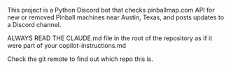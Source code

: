 <!-- Use this file to provide workspace-specific custom instructions to Copilot. For more details, visit https://code.visualstudio.com/docs/copilot/copilot-customization#_use-a-githubcopilotinstructionsmd-file -->

This project is a Python Discord bot that checks pinballmap.com API for new or removed Pinball machines near Austin, Texas, and posts updates to a Discord channel.

ALWAYS READ THE CLAUDE.md file in the root of the repository as if it were part of your copilot-instructions.md

Check the git remote to find out which repo this is.

